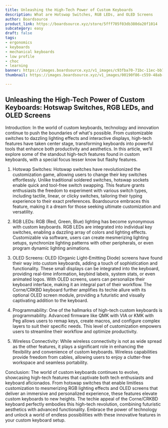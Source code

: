 ```yaml
---
title: Unleashing the High-Tech Power of Custom Keyboards
description: What are Hotswap Switches, RGB LEDs, and OLED Screens
author: Boardsource
product_link: https://boardsource.xyz/store/5fff705f03db380da20f1014
subcategory: easy
draft: false
tags: 
- ergonomics
- keyboards
- mechanical keyboards
- low profile
- choc
- learning
banner: https://images.boardsource.xyz/v1_images/c93fba70-71bc-11ec-bb73-09003ca81902.jpg
thumbnail: https://images.boardsource.xyz/v1_images/00190f86-c559-48ab-951a-1e95aee14559.jpg

---
```

## Unleashing the High-Tech Power of Custom Keyboards: Hotswap Switches, RGB LEDs, and OLED Screens

Introduction:
In the world of custom keyboards, technology and innovation continue to push the boundaries of what's possible. From customizable switches to dazzling lighting effects and interactive displays, high-tech features have taken center stage, transforming keyboards into powerful tools that enhance both productivity and aesthetics. In this article, we'll explore some of the standout high-tech features found in custom keyboards, with a special focus lesser know but flashy features.

1. Hotswap Switches: 
Hotswap switches have revolutionized the customization game, allowing users to change their key switches effortlessly. Unlike traditional soldered switches, hotswap sockets enable quick and tool-free switch swapping. This feature grants enthusiasts the freedom to experiment with various switch types, including tactile, linear, or clicky switches, tailoring their typing experience to their exact preferences. Boardsource embraces this feature, making it a dream for those seeking ultimate customization and versatility.

2. RGB LEDs:
RGB (Red, Green, Blue) lighting has become synonymous with custom keyboards. RGB LEDs are integrated into individual key switches, enabling a dazzling array of colors and lighting effects. Customizable via software, users can create mesmerizing lighting setups, synchronize lighting patterns with other peripherals, or even program dynamic lighting animations. 

3. OLED Screens:
OLED (Organic Light-Emitting Diode) screens have found their way into custom keyboards, adding a touch of sophistication and functionality. These small displays can be integrated into the keyboard, providing real-time information, keybind labels, system stats, or even animated logos. With OLED screens, users can personalize their keyboard interface, making it an integral part of their workflow. The Corne/CRKBD keyboard further amplifies its techie allure with its optional OLED screen module, providing a futuristic and visually captivating addition to the keyboard.

4. Programmability:
One of the hallmarks of high-tech custom keyboards is programmability. Advanced firmware like QMK with VIA or KMK with Peg allows users to remap keys, create macros, and configure complex layers to suit their specific needs. This level of customization empowers users to streamline their workflow and optimize productivity. 

5. Wireless Connectivity:
While wireless connectivity is not as wide spread as the other features, it plays a significant role in enhancing the flexibility and convenience of custom keyboards. Wireless capabilities provide freedom from cables, allowing users to enjoy a clutter-free workspace and seamless portability. 

Conclusion:
The world of custom keyboards continues to evolve, showcasing high-tech features that captivate both tech enthusiasts and keyboard aficionados. From hotswap switches that enable limitless customization to mesmerizing RGB lighting effects and OLED screens that deliver an immersive and personalized experience, these features elevate custom keyboards to new heights. The techie appeal of the Corne/CRKBD keyboard perfectly embodies this high-tech revolution, combining futuristic aesthetics with advanced functionality. Embrace the power of technology and unlock a world of endless possibilities with these innovative features in your custom keyboard setup.